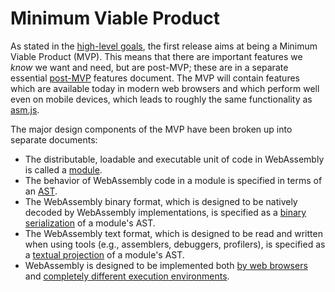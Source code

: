 # Minimum Viable Product

As stated in the [high-level goals](HighLevelGoals.md), the first release aims
at being a Minimum Viable Product (MVP). This means that there are important
features we *know* we want and need, but are post-MVP; these are in a separate
essential [post-MVP](PostMVP.md) features document. The MVP will contain
features which are available today in modern web browsers and which perform well
even on mobile devices, which leads to roughly the same functionality as
[asm.js](http://asmjs.org).

The major design components of the MVP have been broken up into separate
documents:
* The distributable, loadable and executable unit of code in WebAssembly
  is called a [module](Modules.md).
* The behavior of WebAssembly code in a module is specified in terms of an
  [AST](AstSemantics.md).
* The WebAssembly binary format, which is designed to be natively decoded by 
  WebAssembly implementations, is specified as a 
  [binary serialization](BinaryEncoding.md) of a module's AST.
* The WebAssembly text format, which is designed to be read and written when
  using tools (e.g., assemblers, debuggers, profilers), is specified as a
  [textual projection](TextFormat.md) of a module's AST.
* WebAssembly is designed to be implemented both [by web browsers](Web.md)
  and [completely different execution environments](NonWeb.md).

